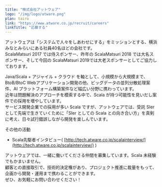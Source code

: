 ```yaml
---
title: "株式会社アットウェア"
logo: "/img/logo/atware.png"
plan: tairo
link: "https://www.atware.co.jp/recruit/careers"
linkTitle: "応募する"
---
```

アットウェアは「システムで人々をしあわせにする」をミッションとする、横浜みなとみらいにある社員40名ほどの会社です。  
ScalaMatsuri 2017 では侍スポンサー、昨年の ScalaMatsuri 2018 では大名スポンサー、そして今回の ScalaMatsuri 2019では大老スポンサーとしてご協力しております。  

Java/Scala + アジャイル + クラウド を軸として、小規模から大規模まで、BtoB/BtoC Webアプリケーション開発の他、ビッグデータの並列分散処理案件、AI プラットフォーム構築案件など幅広い分野に携わっています。  
近年は問題解決のアプローチを模索する中で、Scala が持つ可能性を見いだし案件での採用を増やしています。  
サービス開発企業での採用が多い Scala ですが、アットウェアでは、受託 SIer として先端で生きていくために「SIer としての Scala との向き合い方」を真剣に考え、日々試行錯誤しながら開発を楽しんでいます。

その他の活動

- Scala先駆者インタビュー( [http://tech.atware.co.jp/scalainterview/](http://tech.atware.co.jp/scalainterview/) )

アットウェアでは、一緒に働いてくださる仲間を募集しています。Scala 未経験でもかまいません。  
顧客との直接取引で、技術的決定権があり、プロジェクト推進に裁量をもって、企画から開発・運用まで携わることができます。  
ぜひ、お気軽にお問い合わせください！
